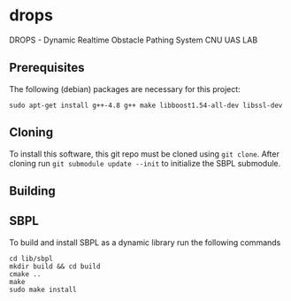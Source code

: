 # drops
DROPS - Dynamic Realtime Obstacle Pathing System
CNU UAS LAB

Prerequisites
-------------

The following (debian) packages are necessary for this project:

```
sudo apt-get install g++-4.8 g++ make libboost1.54-all-dev libssl-dev
```

Cloning
-------

To install this software, this git repo must be cloned using `git clone`. After cloning run `git submodule update --init` to initialize the SBPL submodule.

Building
--------

## SBPL

To build and install SBPL as a dynamic library run the following commands

```
cd lib/sbpl
mkdir build && cd build
cmake ..
make
sudo make install
```
